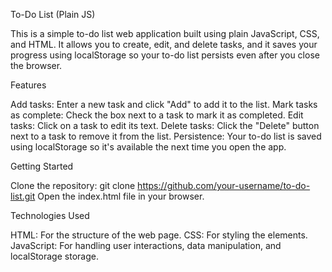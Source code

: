 To-Do List (Plain JS)

This is a simple to-do list web application built using plain JavaScript, CSS, and HTML. It allows you to create, edit, and delete tasks, and it saves your progress using localStorage so your to-do list persists even after you close the browser.

Features

Add tasks: Enter a new task and click "Add" to add it to the list.
Mark tasks as complete: Check the box next to a task to mark it as completed.
Edit tasks: Click on a task to edit its text.
Delete tasks: Click the "Delete" button next to a task to remove it from the list.
Persistence: Your to-do list is saved using localStorage so it's available the next time you open the app.

Getting Started

Clone the repository:
git clone https://github.com/your-username/to-do-list.git
Open the index.html file in your browser.

Technologies Used

HTML: For the structure of the web page.
CSS: For styling the elements.
JavaScript: For handling user interactions, data manipulation, and localStorage storage.
